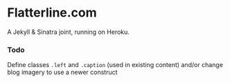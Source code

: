 Flatterline.com
===============

A Jekyll & Sinatra joint, running on Heroku.



### Todo

Define classes `.left` and `.caption` (used in existing content) and/or change blog imagery to use a newer construct